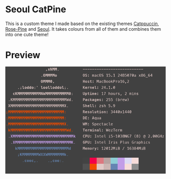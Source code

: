 # Seoul CatPine

This is a custom theme I made based on the existing themes [Catppuccin](https://github.com/catppuccin), [Rose-Pine](https://github.com/rose-pine) and [Seoul](https://github.com/junegunn/seoul256.vim). It takes colours from all of them and combines them into one cute theme!

# Preview

![Preview Image](./images/neofetch.png)
